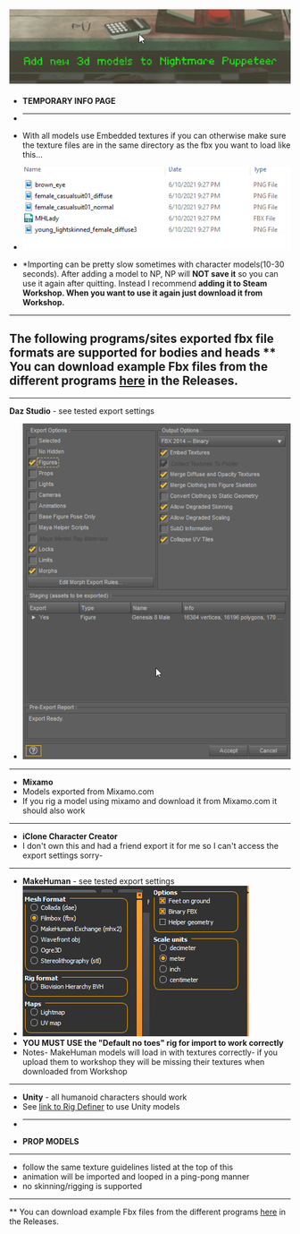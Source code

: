  ![Add3dmodelimage](https://github.com/mdotstrange/NightmarePuppeteerPublic/raw/master/Files/add3dModels.png)
----------------------
* **TEMPORARY INFO PAGE**
* ------------------------------------------

* With all models use Embedded textures if you can otherwise make sure the texture files are in the same directory as the fbx you want to load like this...
* ![File example](https://github.com/mdotstrange/NightmarePuppeteerPublic/raw/master/Files/FileTextures.png)
* *Importing can be pretty slow sometimes with character models(10-30 seconds). After adding a model to NP, NP will **NOT save it** so you can use it again after quitting. Instead I recommend **adding it to Steam Workshop. When you want to use it again just download it from Workshop.**

---------------
 **The following programs/sites exported fbx file formats are supported for bodies and heads**
 ** You can download example Fbx files from the different programs [here](https://github.com/mdotstrange/NightmarePuppeteerPublic/releases/tag/ExampleFbxFiles) in the Releases.
 ----------------
 ---------------------
 
 **Daz Studio** - see tested export settings
 * ![DazExportImage](https://github.com/mdotstrange/NightmarePuppeteerPublic/raw/master/Files/DazOptions.png)

----------------------
* **Mixamo**
* Models exported from Mixamo.com
* If you rig a model using mixamo and download it from Mixamo.com it should also work

-----------------------------
* **iClone Character Creator**
* I don't own this and had a friend export it for me so I can't access the export settings sorry-

----------------------
 * **MakeHuman** - see tested export settings
 * ![MakeHUmanExport](https://github.com/mdotstrange/NightmarePuppeteerPublic/raw/master/Files/MakeHUman2.jpg)
 * **YOU MUST USE the "Default no toes" rig for import to work correctly**
 * Notes- MakeHuman models will load in with textures correctly- if you upload them to workshop they will be missing their textures when downloaded from Workshop

----------------------------
* **Unity** - all humanoid characters should work
* See [link to Rig Definer](https://github.com/mdotstrange/NightmarePuppeteerPublic/releases/tag/v1.0) to use Unity models
* -----------------------------
* **PROP MODELS**
--------------------
* follow the same texture guidelines listed at the top of this
* animation will be imported and looped in a ping-pong manner
* no skinning/rigging is supported

-------------------------------------------
 ** You can download example Fbx files from the different programs [here](https://github.com/mdotstrange/NightmarePuppeteerPublic/releases/tag/ExampleFbxFiles) in the Releases.
